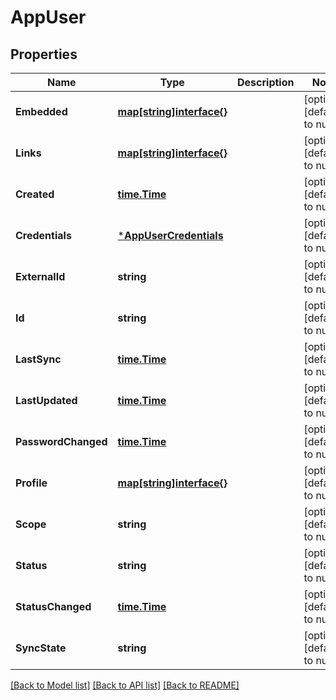 # AppUser

## Properties
Name | Type | Description | Notes
------------ | ------------- | ------------- | -------------
**Embedded** | [**map[string]interface{}**](interface{}.md) |  | [optional] [default to null]
**Links** | [**map[string]interface{}**](interface{}.md) |  | [optional] [default to null]
**Created** | [**time.Time**](time.Time.md) |  | [optional] [default to null]
**Credentials** | [***AppUserCredentials**](AppUserCredentials.md) |  | [optional] [default to null]
**ExternalId** | **string** |  | [optional] [default to null]
**Id** | **string** |  | [optional] [default to null]
**LastSync** | [**time.Time**](time.Time.md) |  | [optional] [default to null]
**LastUpdated** | [**time.Time**](time.Time.md) |  | [optional] [default to null]
**PasswordChanged** | [**time.Time**](time.Time.md) |  | [optional] [default to null]
**Profile** | [**map[string]interface{}**](interface{}.md) |  | [optional] [default to null]
**Scope** | **string** |  | [optional] [default to null]
**Status** | **string** |  | [optional] [default to null]
**StatusChanged** | [**time.Time**](time.Time.md) |  | [optional] [default to null]
**SyncState** | **string** |  | [optional] [default to null]

[[Back to Model list]](../README.md#documentation-for-models) [[Back to API list]](../README.md#documentation-for-api-endpoints) [[Back to README]](../README.md)

